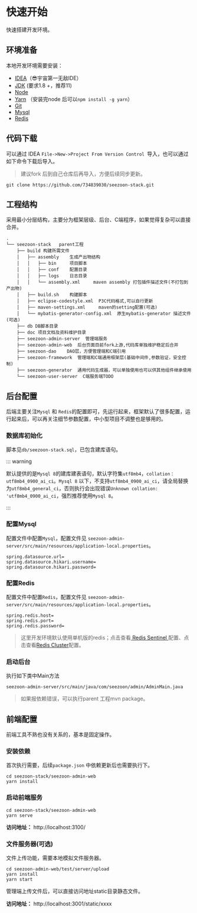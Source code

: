 # 快速开始

快速搭建开发环境。

## 环境准备

本地开发环境需要安装：

- [IDEA](https://www.jetbrains.com/idea/)（😎宇宙第一无敌IDE）
- [JDK](http://jdk.java.net/archive/) (要求1.8 +，推荐11)
- [Node](https://nodejs.org/zh-cn/download/)
- [Yarn](https://yarnpkg.com/getting-started/install) （安装完node 后可以`npm install -g yarn`）
- [Git](https://git-scm.com/downloads)
- [Mysql](https://dev.mysql.com/downloads/mysql/)
- [Redis](https://redis.io/download)

## 代码下载

可以通过 IDEA `File->New->Project From Version Control `导入，也可以通过如下命令下载后导入。

>  建议fork 后到自己仓库后再导入，方便后续同步更新。

```
git clone https://github.com/734839030/seezoon-stack.git	
```



## 工程结构

采用最小分层结构，主要分为框架层级、后台、C端程序，如果觉得复杂可以直接合并。

```
.
└── seezoon-stack   parent工程
    ├── build 构建所需文件
    │   ├── assembly    生成产出物结构
    │   │   ├── bin     项目脚本
    │   │   ├── conf    配置目录
    │   │   ├── logs    日志目录
    │   │   └── assembly.xml     maven assembly 打包插件描述文件(不打包到产出物)
    │   ├── build.sh    构建脚本
    │   ├── eclipse-codestyle.xml  P3C代码格式,可以自行更新
    │   ├── maven-settings.xml     maven的setting配置(可选)
    │   └── mybatis-generator-config.xml  原生mybatis-generator 描述文件(可选)
    ├── db DB脚本目录
    ├── doc 项目文档及资料维护目录
    ├── seezoon-admin-server  管理端服务
    ├── seezoon-admin-web  后台页面目前fork上游,代码库单独维护稳定后合并
    ├── seezoon-dao    DAO层，方便管理端和C端引用
    ├── seezoon-framework  管理端和C端通用框架层(基础中间件,参数验证，安全控制)
    ├── seezoon-generator  通用代码生成器，可以单独使用也可以供其他组件继承使用
    └── seezoon-user-server  C端服务端TODO
```

## 后台配置

后端主要关注`Mysql` 和 `Redis`的配置即可，先运行起来，框架默认了很多配置，运行起来后，可以再关注细节参数配置，中小型项目不调整也是够用的。

### 数据库初始化

脚本见`db/seezoon-stack.sql`，已包含建库语句。

::: warning

默认提供的是`Mysql 8`的建库建表语句，默认字符集`utf8mb4`，`collation：utf8mb4_0900_ai_ci`。`Mysql 8` 以下，不支持`utf8mb4_0900_ai_ci`，请全局替换为`utf8mb4_general_ci`，否则执行会出现错误`Unknown collation: 'utf8mb4_0900_ai_ci`，强烈推荐使用`Mysql 8`。

:::

### 配置Mysql

 配置文件中配置`Mysql`，配置文件见 `seezoon-admin-server/src/main/resources/application-local.properties`。

```
spring.datasource.url=
spring.datasource.hikari.username=
spring.datasource.hikari.password=
```

### 配置Redis

 配置文件中配置`Redis`，配置文件见 `seezoon-admin-server/src/main/resources/application-local.properties`。

```
spring.redis.host=
spring.redis.port=
spring.redis.password=
```

> 这里开发环境默认使用单机版的redis；点击查看[ Redis Sentinel ](https://docs.spring.io/spring-data/redis/docs/2.5.0/reference/html/#redis:sentinel)配置、点击查看[Redis Cluster](https://docs.spring.io/spring-data/redis/docs/2.5.0/reference/html/#cluster)配置。

### 启动后台

执行如下类中Main方法

```
seezoon-admin-server/src/main/java/com/seezoon/admin/AdminMain.java
```

> 如果报依赖错误，可以执行parent 工程mvn package。

## 前端配置

前端工具不熟也没有关系的，基本是固定操作。

### 安装依赖

首次执行需要，后续`package.json` 中依赖更新后也需要执行下。

```
cd seezoon-stack/seezoon-admin-web
yarn install
```

### 启动前端服务

```
cd seezoon-stack/seezoon-admin-web
yarn serve 
```

**访问地址：** http://localhost:3100/

### 文件服务器(可选)

文件上传功能，需要本地模拟文件服务器。

```
cd seezoon-admin-web/test/server/upload
yarn install
yarn start
```

管理端上传文件后，可以直接访问地址static目录静态文件。

**访问地址：**  http://localhost:3001/static/xxxx






